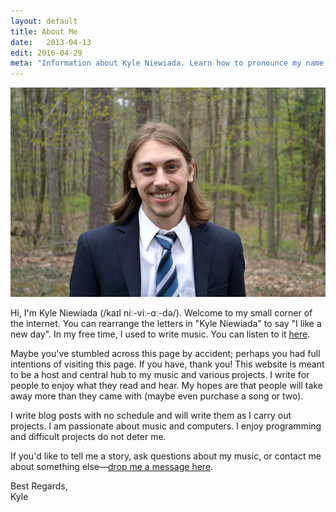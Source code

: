 ```yaml
---
layout: default
title: About Me
date:   2013-04-13
edit: 2016-04-29
meta: "Information about Kyle Niewiada. Learn how to pronounce my name. I enjoy programming. Difficult projects are fun. I share what I learn through open source."
---
```


<script type="application/ld+json">
{
  "@context":"http://schema.org",
  "@type":"Person",
  "email": "mailto:kyle@kyleniewiada.org",
  "image": "{{ '/assets/img/kyle.jpg' | prepend: site.url }}",
  "name": "Kyle Niewiada",
  "url": "https://www.kyleniewiada.org/",
  "sameAs" : [
  "https://www.facebook.com/KyleNiewiada",
  "https://twitter.com/CrypticCitrus",
  "https://www.youtube.com/KyleNiewiada",
  "https://plus.google.com/u/0/+KyleNiewiada",
  "https://kyleniewiada.bandcamp.com",
  "https://github.com/aav7fl/",
  "https://www.linkedin.com/in/kyleniewiada"
  ]
}
</script>

![Kyle Niewiada](/assets/img/kyle.jpg)

Hi, I'm Kyle Niewiada (/kaɪl niː-viː-ɑː-də/). Welcome to my small corner of the internet. You can rearrange the letters in "Kyle Niewiada" to say "I like a new day". In my free time, I used to write music. You can listen to it <a href ="https://kyleniewiada.bandcamp.com/" rel="nofollow">here</a>.

Maybe you've stumbled across this page by accident; perhaps you had full intentions of visiting this page. If you have, thank you! This website is meant to be a host and central hub to my music and various projects. I write for people to enjoy what they read and hear. My hopes are that people will take away more than they came with (maybe even purchase a song or two).

I write blog posts with no schedule and will write them as I carry out projects. I am passionate about music and computers. I enjoy programming and difficult projects do not deter me.

If you'd like to tell me a story, ask questions about my music, or contact me about something else—[drop me a message here](/contact/).

Best Regards,  
Kyle
